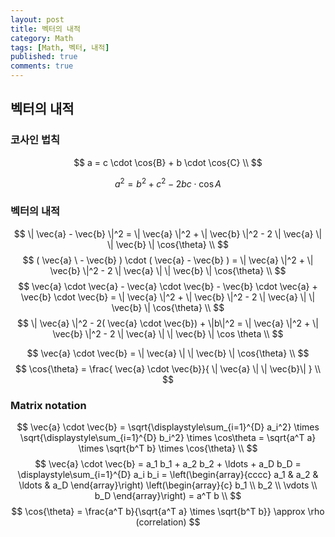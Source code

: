 ```yaml
---
layout: post
title: 벡터의 내적
category: Math
tags: [Math, 벡터, 내적]
published: true
comments: true
---
```


벡터의 내적
---

### 코사인 법칙
$$ a = c \cdot \cos{B} + b \cdot \cos{C} \\ $$

$$ a^2 = b^2 + c^2 - 2bc \cdot \cos{A} $$

### 벡터의 내적
$$ \| \vec{a} - \vec{b} \|^2 = \| \vec{a} \|^2 + \| \vec{b} \|^2 - 2 \| \vec{a} \| \| \vec{b} \| \cos{\theta} \\ $$
$$ ( \vec{a} \ - \vec{b} ) \cdot ( \vec{a} - \vec{b} ) = \| \vec{a} \|^2 + \| \vec{b} \|^2 - 2 \| \vec{a} \| \| \vec{b} \| \cos{\theta} \\ $$
$$ \vec{a} \cdot \vec{a} - \vec{a} \cdot \vec{b} - \vec{b} \cdot \vec{a} + \vec{b} \cdot \vec{b} = \| \vec{a} \|^2 + \| \vec{b} \|^2 - 2 \| \vec{a} \| \| \vec{b} \| \cos{\theta} \\ $$
$$ \| \vec{a} \|^2 - 2( \vec{a} \cdot \vec{b}) + \|b\|^2 = \| \vec{a} \|^2 + \| \vec{b} \|^2 - 2 \| \vec{a} \| \| \vec{b} \| \cos \theta \\ $$

$$ \vec{a} \cdot \vec{b} =  \| \vec{a} \| \| \vec{b} \| \cos{\theta} \\ $$
$$ \cos{\theta} = \frac{ \vec{a} \cdot \vec{b}}{ \| \vec{a} \| \| \vec{b}\| } \\ $$

### Matrix notation
$$ \vec{a} \cdot \vec{b} = \sqrt{\displaystyle\sum_{i=1}^{D} a_i^2} \times \sqrt{\displaystyle\sum_{i=1}^{D} b_i^2} \times \cos\theta = \sqrt{a^T a} \times \sqrt{b^T b} \times \cos{\theta} \\ $$
$$ \vec{a} \cdot \vec{b} = a_1 b_1 + a_2 b_2 + \ldots + a_D b_D = \displaystyle\sum_{i=1}^{D} a_i b_i = \left(\begin{array}{cccc} a_1 & a_2 & \ldots & a_D \end{array}\right) \left(\begin{array}{c} b_1 \\ b_2 \\ \vdots \\ b_D \end{array}\right) = a^T b \\ $$
$$ \cos{\theta} = \frac{a^T b}{\sqrt{a^T a} \times \sqrt{b^T b}} \approx \rho (correlation) $$

